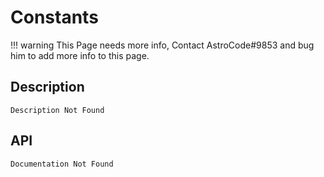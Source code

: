 # Constants

!!! warning
    This Page needs more info, Contact AstroCode#9853 and bug him to add more info to this page.

## Description

    Description Not Found

## API

    Documentation Not Found
